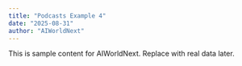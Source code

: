 ```yaml
---
title: "Podcasts Example 4"
date: "2025-08-31"
author: "AIWorldNext"
---
```

This is sample content for AIWorldNext. Replace with real data later.

